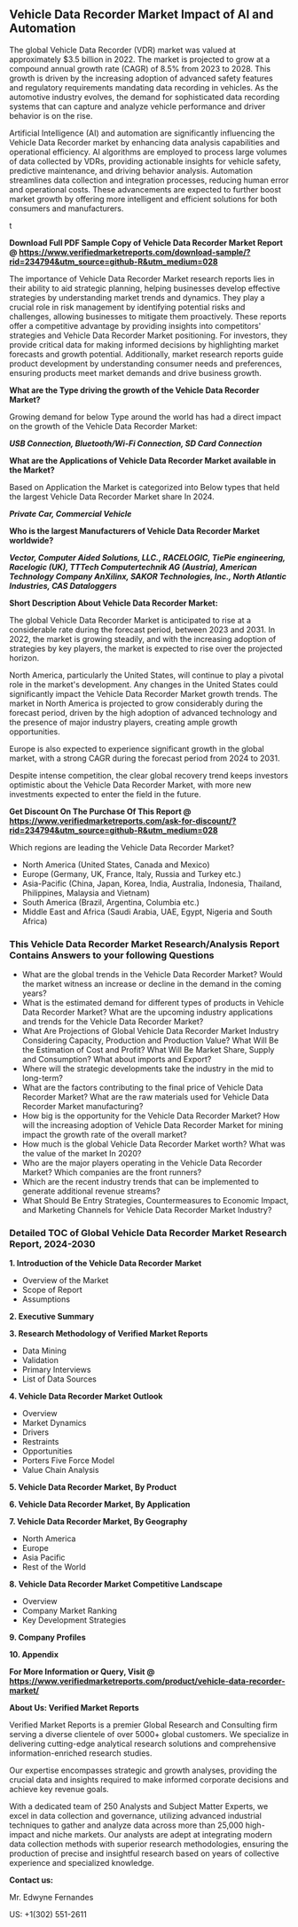 <h2>Vehicle Data Recorder Market Impact of AI and Automation</h2><p>The global Vehicle Data Recorder (VDR) market was valued at approximately $3.5 billion in 2022. The market is projected to grow at a compound annual growth rate (CAGR) of 8.5% from 2023 to 2028. This growth is driven by the increasing adoption of advanced safety features and regulatory requirements mandating data recording in vehicles. As the automotive industry evolves, the demand for sophisticated data recording systems that can capture and analyze vehicle performance and driver behavior is on the rise.</p><p>Artificial Intelligence (AI) and automation are significantly influencing the Vehicle Data Recorder market by enhancing data analysis capabilities and operational efficiency. AI algorithms are employed to process large volumes of data collected by VDRs, providing actionable insights for vehicle safety, predictive maintenance, and driving behavior analysis. Automation streamlines data collection and integration processes, reducing human error and operational costs. These advancements are expected to further boost market growth by offering more intelligent and efficient solutions for both consumers and manufacturers.</p>t</p><p id="" class=""><strong>Download Full PDF Sample Copy of Vehicle Data Recorder Market Report @ <a href="https://www.verifiedmarketreports.com/download-sample/?rid=234794&utm_source=github-R&utm_medium=028" target="_blank">https://www.verifiedmarketreports.com/download-sample/?rid=234794&utm_source=github-R&utm_medium=028</a></strong></p><p>The importance of&nbsp;Vehicle Data Recorder Market research reports lies in their ability to aid strategic planning, helping businesses develop effective strategies by understanding market trends and dynamics. They play a crucial role in risk management by identifying potential risks and challenges, allowing businesses to mitigate them proactively. These reports offer a competitive advantage by providing insights into competitors' strategies and Vehicle Data Recorder Market positioning. For investors, they provide critical data for making informed decisions by highlighting market forecasts and growth potential. Additionally, market research reports guide product development by understanding consumer needs and preferences, ensuring products meet market demands and drive business growth.</p><p><strong>What are the&nbsp;Type driving the growth of the Vehicle Data Recorder Market?</strong></p><p id="" class="">Growing demand for below Type around the world has had a direct impact on the growth of the Vehicle Data Recorder Market:</p><em><strong>USB Connection, Bluetooth/Wi-Fi Connection, SD Card Connection</strong></em></p><strong>What are the&nbsp;Applications&nbsp;of Vehicle Data Recorder Market available in the Market?</strong></p><p id="" class="">Based on Application the Market is categorized into Below types that held the largest Vehicle Data Recorder Market share In 2024.</p><em><strong>Private Car, Commercial Vehicle</strong></em></p><strong>Who is the largest Manufacturers of Vehicle Data Recorder Market worldwide?</strong></p><p><em><strong>Vector, Computer Aided Solutions, LLC., RACELOGIC, TiePie engineering, Racelogic (UK), TTTech Computertechnik AG (Austria), American Technology Company AnXilinx, SAKOR Technologies, Inc., North Atlantic Industries, CAS Dataloggers</strong></em></p><p id="" class=""><strong>Short Description About Vehicle Data Recorder Market:</strong></p><p>The global Vehicle Data Recorder Market is anticipated to rise at a considerable rate during the forecast period, between 2023 and 2031. In 2022, the market is growing steadily, and with the increasing adoption of strategies by key players, the market is expected to rise over the projected horizon.</p><p>North America, particularly the United States, will continue to play a pivotal role in the market's development. Any changes in the United States could significantly impact the Vehicle Data Recorder Market growth trends. The market in North America is projected to grow considerably during the forecast period, driven by the high adoption of advanced technology and the presence of major industry players, creating ample growth opportunities.</p><p>Europe is also expected to experience significant growth in the global market, with a strong CAGR during the forecast period from 2024 to 2031.</p><p>Despite intense competition, the clear global recovery trend keeps investors optimistic about the Vehicle Data Recorder Market, with more new investments expected to enter the field in the future.</p><p id="" class=""><strong>Get Discount On The Purchase Of This Report @ <a href="https://www.verifiedmarketreports.com/ask-for-discount/?rid=234794&utm_source=github-R&utm_medium=028" target="_blank">https://www.verifiedmarketreports.com/ask-for-discount/?rid=234794&utm_source=github-R&utm_medium=028</a></strong></p>Which regions are leading the Vehicle Data Recorder Market?</p><ul><li>North America (United States, Canada and Mexico)</li><li>Europe (Germany, UK, France, Italy, Russia and Turkey etc.)</li><li>Asia-Pacific (China, Japan, Korea, India, Australia, Indonesia, Thailand, Philippines, Malaysia and Vietnam)</li><li>South America (Brazil, Argentina, Columbia etc.)</li><li>Middle East and Africa (Saudi Arabia, UAE, Egypt, Nigeria and South Africa)</li></ul><h3 id="" class="">This Vehicle Data Recorder Market Research/Analysis Report Contains Answers to your following Questions</h3><ul><li>What are the global trends in the Vehicle Data Recorder Market? Would the market witness an increase or decline in the demand in the coming years?</li><li>What is the estimated demand for different types of products in Vehicle Data Recorder Market? What are the upcoming industry applications and trends for the Vehicle Data Recorder Market?</li><li>What Are Projections of Global Vehicle Data Recorder Market Industry Considering Capacity, Production and Production Value? What Will Be the Estimation of Cost and Profit? What Will Be Market Share, Supply and Consumption? What about imports and Export?</li><li>Where will the strategic developments take the industry in the mid to long-term?</li><li>What are the factors contributing to the final price of Vehicle Data Recorder Market? What are the raw materials used for Vehicle Data Recorder Market manufacturing?</li><li>How big is the opportunity for the Vehicle Data Recorder Market? How will the increasing adoption of Vehicle Data Recorder Market for mining impact the growth rate of the overall market?</li><li>How much is the global Vehicle Data Recorder Market worth? What was the value of the market In 2020?</li><li>Who are the major players operating in the Vehicle Data Recorder Market? Which companies are the front runners?</li><li>Which are the recent industry trends that can be implemented to generate additional revenue streams?</li><li>What Should Be Entry Strategies, Countermeasures to Economic Impact, and Marketing Channels for Vehicle Data Recorder Market Industry?</li></ul><h3 id="" class="">Detailed TOC of Global Vehicle Data Recorder Market Research Report, 2024-2030</h3><p id="" class=""><strong>1. Introduction of the Vehicle Data Recorder Market</strong></p><ul><li>Overview of the Market</li><li>Scope of Report</li><li>Assumptions</li></ul><p id="" class=""><strong>2. Executive Summary</strong></p><p id="" class=""><strong>3. Research Methodology of Verified Market Reports</strong></p><ul><li>Data Mining</li><li>Validation</li><li>Primary Interviews</li><li>List of Data Sources</li></ul><p id="" class=""><strong>4. Vehicle Data Recorder Market Outlook</strong></p><ul><li>Overview</li><li>Market Dynamics</li><li>Drivers</li><li>Restraints</li><li>Opportunities</li><li>Porters Five Force Model</li><li>Value Chain Analysis</li></ul><p id="" class=""><strong>5. Vehicle Data Recorder Market, By Product</strong></p><p id="" class=""><strong>6. Vehicle Data Recorder Market, By Application</strong></p><p id="" class=""><strong>7. Vehicle Data Recorder Market, By Geography</strong></p><ul><li>North America</li><li>Europe</li><li>Asia Pacific</li><li>Rest of the World</li></ul><p id="" class=""><strong>8. Vehicle Data Recorder Market Competitive Landscape</strong></p><ul><li>Overview</li><li>Company Market Ranking</li><li>Key Development Strategies</li></ul><p id="" class=""><strong>9. Company Profiles</strong></p><p id="" class=""><strong>10. Appendix</strong></p><p id="" class=""><strong>For More Information or Query, Visit @ <a href="https://www.verifiedmarketreports.com/product/vehicle-data-recorder-market/" target="_blank">https://www.verifiedmarketreports.com/product/vehicle-data-recorder-market/</a></strong></p><p id="" class=""><strong>About Us: Verified Market Reports</strong></p><p id="" class="">Verified Market Reports is a premier Global Research and Consulting firm serving a diverse clientele of over 5000+ global customers. We specialize in delivering cutting-edge analytical research solutions and comprehensive information-enriched research studies.</p><p id="" class="">Our expertise encompasses strategic and growth analyses, providing the crucial data and insights required to make informed corporate decisions and achieve key revenue goals.</p><p id="" class="">With a dedicated team of 250 Analysts and Subject Matter Experts, we excel in data collection and governance, utilizing advanced industrial techniques to gather and analyze data across more than 25,000 high-impact and niche markets. Our analysts are adept at integrating modern data collection methods with superior research methodologies, ensuring the production of precise and insightful research based on years of collective experience and specialized knowledge.</p><p id="" class=""><strong>Contact us:</strong></p><p id="" class="">Mr. Edwyne Fernandes</p><p id="" class="">US: +1(302) 551-2611</p>